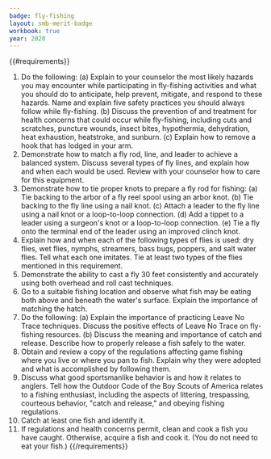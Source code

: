```yaml
---
badge: fly-fishing
layout: smb-merit-badge
workbook: true
year: 2020
---
```


{{#requirements}}
1. Do the following:
    (a) Explain to your counselor the most likely hazards you may encounter while participating in fly-fishing activities and what you should do to anticipate, help prevent, mitigate, and respond to these hazards. Name and explain five safety practices you should always follow while fly-fishing.
    (b) Discuss the prevention of and treatment for health concerns that could occur while fly-fishing, including cuts and scratches, puncture wounds, insect bites, hypothermia, dehydration, heat exhaustion, heatstroke, and sunburn.
    (c) Explain how to remove a hook that has lodged in your arm.
2. Demonstrate how to match a fly rod, line, and leader to achieve a balanced system. Discuss several types of fly lines, and explain how and when each would be used. Review with your counselor how to care for this equipment.
3. Demonstrate how to tie proper knots to prepare a fly rod for fishing:
    (a) Tie backing to the arbor of a fly reel spool using an arbor knot.
    (b) Tie backing to the fly line using a nail knot.
    (c) Attach a leader to the fly line using a nail knot or a loop-to-loop connection.
    (d) Add a tippet to a leader using a surgeon's knot or a loop-to-loop connection.
    (e) Tie a fly onto the terminal end of the leader using an improved clinch knot.
4. Explain how and when each of the following types of flies is used: dry flies, wet flies, nymphs, streamers, bass bugs, poppers, and salt water flies. Tell what each one imitates. Tie at least two types of the flies mentioned in this requirement.
5. Demonstrate the ability to cast a fly 30 feet consistently and accurately using both overhead and roll cast techniques.
6. Go to a suitable fishing location and observe what fish may be eating both above and beneath the water's surface. Explain the importance of matching the hatch.
7. Do the following:
    (a) Explain the importance of practicing Leave No Trace techniques. Discuss the positive effects of Leave No Trace on fly-fishing resources.
    (b) Discuss the meaning and importance of catch and release. Describe how to properly release a fish safely to the water.
8. Obtain and review a copy of the regulations affecting game fishing where you live or where you pan to fish. Explain why they were adopted and what is accomplished by following them.
9. Discuss what good sportsmanlike behavior is and how it relates to anglers. Tell how the Outdoor Code of the Boy Scouts of America relates to a fishing enthusiast, including the aspects of littering, trespassing, courteous behavior, "catch and release," and obeying fishing regulations.
10. Catch at least one fish and identify it.
11. If regulations and health concerns permit, clean and cook a fish you have caught. Otherwise, acquire a fish and cook it. (You do not need to eat your fish.)
{{/requirements}}
